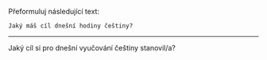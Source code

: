 Přeformuluj následující text:

```
Jaký máš cíl dnešní hodiny češtiny?
```

---

<!-- chatcmpl-749Vb3OjN84c9dQeBj2ATOdVi8snV -->

Jaký cíl si pro dnešní vyučování češtiny stanovil/a?
